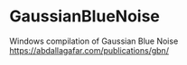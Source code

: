 # GaussianBlueNoise
Windows compilation of Gaussian Blue Noise https://abdallagafar.com/publications/gbn/
